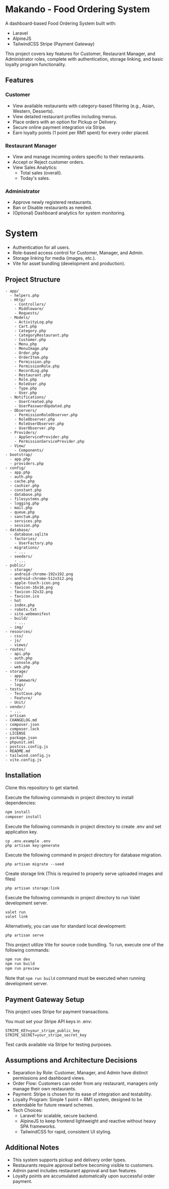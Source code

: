 # Makando - Food Ordering System

A dashboard-based Food Ordering System built with:

- Laravel
- AlpineJS 
- TailwindCSS 
Stripe (Payment Gateway)

This project covers key features for Customer, Restaurant Manager, and Administrator roles, complete with authentication, storage linking, and basic loyalty program functionality.

## Features

### Customer
- View available restaurants with category-based filtering (e.g., Asian, Western, Desserts).
- View detailed restaurant profiles including menus.
- Place orders with an option for Pickup or Delivery.
- Secure online payment integration via Stripe.
- Earn loyalty points (1 point per RM1 spent) for every order placed.

### Restaurant Manager
- View and manage incoming orders specific to their restaurants.
- Accept or Reject customer orders.
- View Sales Analytics:
    - Total sales (overall).
    - Today's sales.

### Administrator
- Approve newly registered restaurants.
- Ban or Disable restaurants as needed.
- (Optional) Dashboard analytics for system monitoring.

# System
- Authentication for all users.
- Role-based access control for Customer, Manager, and Admin.
- Storage linking for media (images, etc.).
- Vite for asset bundling (development and production).

## Project Structure

```
- app/
  - helpers.php
  - Http/
    - Controllers/
    - Middleware/
    - Requests/
  - Models/
    - ActivityLog.php
    - Cart.php
    - Category.php
    - CategoryRestaurant.php
    - Customer.php
    - Menu.php
    - MenuImage.php
    - Order.php
    - OrderItem.php
    - Permission.php
    - PermissionRole.php
    - RecordLog.php
    - Restaurant.php
    - Role.php
    - RoleUser.php
    - Type.php
    - User.php
  - Notifications/
    - UserCreated.php
    - UserPasswordUpdated.php
  - Observers/
    - PermissionRoleObserver.php
    - RoleObserver.php
    - RoleUserObserver.php
    - UserObserver.php
  - Providers/
    - AppServiceProvider.php
    - PermissionServiceProvider.php
  - View/
    - Components/
- bootstrap/
  - app.php
  - providers.php
- config/
  - app.php
  - auth.php
  - cache.php
  - cashier.php
  - constant.php
  - database.php
  - filesystems.php
  - logging.php
  - mail.php
  - queue.php
  - sanctum.php
  - services.php
  - session.php
- database/
  - database.sqlite
  - factories/
    - UserFactory.php
  - migrations/
    - ...
  - seeders/
    - ...
- public/
  - storage/
  - android-chrome-192x192.png
  - android-chrome-512x512.png
  - apple-touch-icon.png
  - favicon-16x16.png
  - favicon-32x32.png
  - favicon.ico
  - hot
  - index.php
  - robots.txt
  - site.webmanifest
  - build/
    - ...
  - img/
- resources/
  - css/
  - js/
  - views/
- routes/
  - api.php
  - auth.php
  - console.php
  - web.php
- storage/
  - app/
  - framework/
  - logs/
- tests/
  - TestCase.php
  - Feature/
  - Unit/
- vendor/
  - ...
- artisan
- CHANGELOG.md
- composer.json
- composer.lock
- LICENSE
- package.json
- phpunit.xml
- postcss.config.js
- README.md
- tailwind.config.js
- vite.config.js
```

## Installation

Clone this repository to get started.

Execute the following commands in project directory to install dependencies:

```bash
npm install
composer install
```

Execute the following commands in project directory to create .env and set application key.

```
cp .env.example .env
php artisan key:generate
```

Execute the following command in project directory for database migration.

```
php artisan migrate --seed
```

Create storage link (This is required to properly serve uploaded images and files)

```
php artisan storage:link
```

Execute the following commands in project directory to run Valet development server.

```
valet run
valet link
```

Alternatively, you can use for standard local development:

```
php artisan serve
```

This project utilize Vite for source code bundling. To run, execute one of the following commands:

```bash
npm run dev
npm run build
npm run preview
```

Note that `npm run build` command must be executed when running development server.

## Payment Gateway Setup

This project uses Stripe for payment transactions.

You must set your Stripe API keys in .env:

```
STRIPE_KEY=your_stripe_public_key
STRIPE_SECRET=your_stripe_secret_key
```

Test cards available via Stripe for testing purposes.

## Assumptions and Architecture Decisions

- Separation by Role: Customer, Manager, and Admin have distinct permissions and dashboard views.
- Order Flow: Customers can order from any restaurant, managers only manage their own restaurants.
- Payment: Stripe is chosen for its ease of integration and testability.
- Loyalty Program: Simple 1 point = RM1 system, designed to be extendable for future reward schemes.
- Tech Choices:
    - Laravel for scalable, secure backend.
    - AlpineJS to keep frontend lightweight and reactive without heavy SPA frameworks.
    - TailwindCSS for rapid, consistent UI styling.

## Additional Notes

- This system supports pickup and delivery order types.
- Restaurants require approval before becoming visible to customers.
- Admin panel includes restaurant approval and ban features.
- Loyalty points are accumulated automatically upon successful order payment.